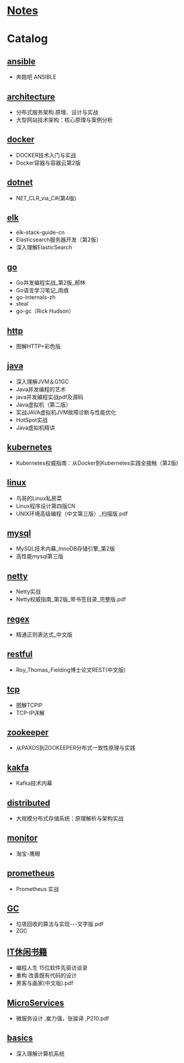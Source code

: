 # [Notes](https://blog.csdn.net/jiankunking) #

# Catalog #

## [ansible](https://github.com/jiankunking/books-recommendation/tree/master/ansible) ##

- 奔跑吧 ANSIBLE

## [architecture](https://github.com/jiankunking/books-recommendation/tree/master/architecture) ##

- 分布式服务架构.原理、设计与实战
- 大型网站技术架构：核心原理与案例分析

## [docker](https://github.com/jiankunking/books-recommendation/tree/master/docker) ##

- DOCKER技术入门与实战
- Docker容器与容器云第2版

## [dotnet](https://github.com/jiankunking/books-recommendation/tree/master/dotnet) ##

- NET_CLR_via_C#(第4版)

## [elk](https://github.com/jiankunking/books-recommendation/tree/master/elk) ##

- elk-stack-guide-cn
- Elasticsearch服务器开发（第2版）
- 深入理解ElasticSearch

## [go](https://github.com/jiankunking/books-recommendation/tree/master/go) ##

- Go并发编程实战_第2版_郝林
- Go语言学习笔记_雨痕
- go-internals-zh
- steal
- go-gc（Rick Hudson）

## [http](https://github.com/jiankunking/books-recommendation/tree/master/http) ##

- 图解HTTP+彩色版
  
## [java](https://github.com/jiankunking/books-recommendation/tree/master/java) ##

- 深入理解JVM＆G1GC
- Java并发编程的艺术
- java并发编程实战pdf及源码
- Java虚拟机（第二版）
- 实战JAVA虚拟机JVM故障诊断与性能优化
- HotSpot实战
- Java虚拟机精讲

## [kubernetes](https://github.com/jiankunking/books-recommendation/tree/master/kubernetes) ##

- Kubernetes权威指南：从Docker到Kubernetes实践全接触（第2版)

## [linux](https://github.com/jiankunking/books-recommendation/tree/master/linux) ##

- 鸟哥的Linux私房菜
- Linux程序设计第四版CN
- UNIX环境高级编程（中文第三版）_扫描版.pdf

## [mysql](https://github.com/jiankunking/books-recommendation/tree/master/mysql) ##

- MySQL技术内幕_InnoDB存储引擎_第2版
- 高性能mysql第三版

## [netty](https://github.com/jiankunking/books-recommendation/tree/master/netty) ##

- Netty实战
- Netty权威指南_第2版_带书签目录_完整版.pdf

## [regex](https://github.com/jiankunking/books-recommendation/tree/master/regex) ##

- 精通正则表达式_中文版

## [restful](https://github.com/jiankunking/books-recommendation/tree/master/restful) ##

- Roy_Thomas_Fielding博士论文REST(中文版)

## [tcp](https://github.com/jiankunking/books-recommendation/tree/master/tcp) ##

- 图解TCPIP
- TCP-IP详解

## [zookeeper](https://github.com/jiankunking/books-recommendation/tree/master/zookeeper) ##

- 从PAXOS到ZOOKEEPER分布式一致性原理与实践

##  [kakfa](https://github.com/jiankunking/books-recommendation/tree/master/kafka) ##

- Kafka技术内幕

##  [distributed](https://github.com/jiankunking/books-recommendation/tree/master/distributed) ##

- 大规模分布式存储系统：原理解析与架构实战

##  [monitor](https://github.com/jiankunking/books-recommendation/tree/master/monitor) ##

- 淘宝-鹰眼

## [prometheus](https://github.com/jiankunking/books-recommendation/tree/master/prometheus) ##

 - Prometheus 实战

## [GC](https://github.com/jiankunking/books-recommendation/tree/master/gc) ##

 - 垃圾回收的算法与实现---文字版.pdf
 - ZGC

## [IT休闲书籍](https://github.com/jiankunking/books-recommendation/tree/master/IT%E4%BC%91%E9%97%B2%E4%B9%A6%E7%B1%8D) ##

 - 编程人生 15位软件先驱访谈录
 - 重构 改善既有代码的设计
 - 黑客与画家(中文版).pdf

## [MicroServices](https://github.com/jiankunking/books-recommendation/tree/master/MicroServices) ##

 - 微服务设计 ,崔力强，张骏译 ,P210.pdf


## [basics](https://github.com/jiankunking/books-recommendation/tree/master/basics) ##

 - 深入理解计算机系统
